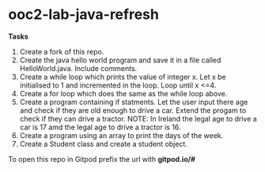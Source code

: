 # ooc2-lab-java-refresh

**Tasks**

1. Create a fork of this repo.
2. Create the java hello world program and save it in a file called HelloWorld.java. Include comments.
3. Create a while loop which prints the value of integer x. Let x be initialised to 1 and incremented in the loop. Loop until x <=4.
4. Create a for loop which does the same as the while loop above.
5. Create a program containing if statments. Let the user input there age and check if they are old enough to drive a car. Extend the progam to check if they can drive a tractor. NOTE: In Ireland the legal age to drive a car is 17 amd the legal age to drive a tractor is 16.
6. Create a program using an array to print the days of the week.
7. Create a Student class and create a student object.

To open this repo in Gitpod prefix the url with **gitpod.io/#**
